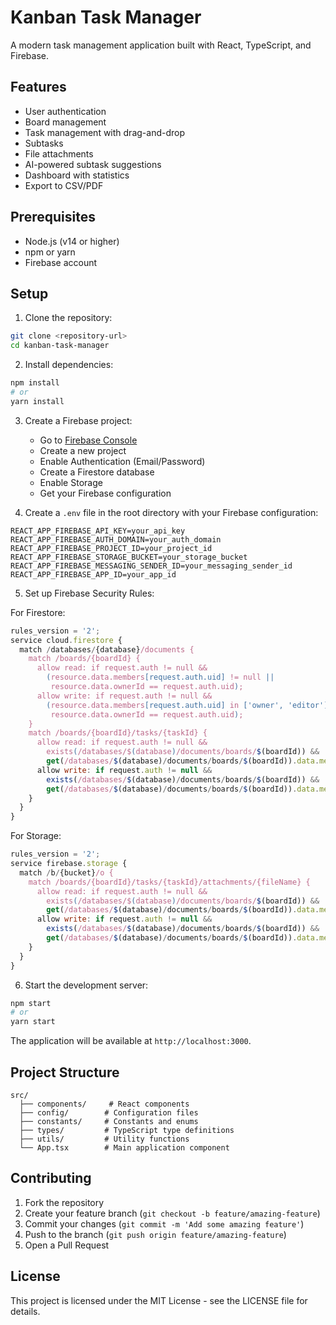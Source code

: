 # Kanban Task Manager

A modern task management application built with React, TypeScript, and Firebase.

## Features

- User authentication
- Board management
- Task management with drag-and-drop
- Subtasks
- File attachments
- AI-powered subtask suggestions
- Dashboard with statistics
- Export to CSV/PDF

## Prerequisites

- Node.js (v14 or higher)
- npm or yarn
- Firebase account

## Setup

1. Clone the repository:
```bash
git clone <repository-url>
cd kanban-task-manager
```

2. Install dependencies:
```bash
npm install
# or
yarn install
```

3. Create a Firebase project:
   - Go to [Firebase Console](https://console.firebase.google.com/)
   - Create a new project
   - Enable Authentication (Email/Password)
   - Create a Firestore database
   - Enable Storage
   - Get your Firebase configuration

4. Create a `.env` file in the root directory with your Firebase configuration:
```
REACT_APP_FIREBASE_API_KEY=your_api_key
REACT_APP_FIREBASE_AUTH_DOMAIN=your_auth_domain
REACT_APP_FIREBASE_PROJECT_ID=your_project_id
REACT_APP_FIREBASE_STORAGE_BUCKET=your_storage_bucket
REACT_APP_FIREBASE_MESSAGING_SENDER_ID=your_messaging_sender_id
REACT_APP_FIREBASE_APP_ID=your_app_id
```

5. Set up Firebase Security Rules:

For Firestore:
```javascript
rules_version = '2';
service cloud.firestore {
  match /databases/{database}/documents {
    match /boards/{boardId} {
      allow read: if request.auth != null && 
        (resource.data.members[request.auth.uid] != null || 
         resource.data.ownerId == request.auth.uid);
      allow write: if request.auth != null && 
        (resource.data.members[request.auth.uid] in ['owner', 'editor'] || 
         resource.data.ownerId == request.auth.uid);
    }
    match /boards/{boardId}/tasks/{taskId} {
      allow read: if request.auth != null && 
        exists(/databases/$(database)/documents/boards/$(boardId)) &&
        get(/databases/$(database)/documents/boards/$(boardId)).data.members[request.auth.uid] != null;
      allow write: if request.auth != null && 
        exists(/databases/$(database)/documents/boards/$(boardId)) &&
        get(/databases/$(database)/documents/boards/$(boardId)).data.members[request.auth.uid] in ['owner', 'editor'];
    }
  }
}
```

For Storage:
```javascript
rules_version = '2';
service firebase.storage {
  match /b/{bucket}/o {
    match /boards/{boardId}/tasks/{taskId}/attachments/{fileName} {
      allow read: if request.auth != null && 
        exists(/databases/$(database)/documents/boards/$(boardId)) &&
        get(/databases/$(database)/documents/boards/$(boardId)).data.members[request.auth.uid] != null;
      allow write: if request.auth != null && 
        exists(/databases/$(database)/documents/boards/$(boardId)) &&
        get(/databases/$(database)/documents/boards/$(boardId)).data.members[request.auth.uid] in ['owner', 'editor'];
    }
  }
}
```

6. Start the development server:
```bash
npm start
# or
yarn start
```

The application will be available at `http://localhost:3000`.

## Project Structure

```
src/
  ├── components/     # React components
  ├── config/        # Configuration files
  ├── constants/     # Constants and enums
  ├── types/         # TypeScript type definitions
  ├── utils/         # Utility functions
  └── App.tsx        # Main application component
```

## Contributing

1. Fork the repository
2. Create your feature branch (`git checkout -b feature/amazing-feature`)
3. Commit your changes (`git commit -m 'Add some amazing feature'`)
4. Push to the branch (`git push origin feature/amazing-feature`)
5. Open a Pull Request

## License

This project is licensed under the MIT License - see the LICENSE file for details. 